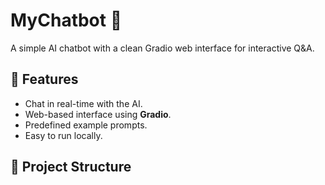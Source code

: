 # MyChatbot 🤖

A simple AI chatbot with a clean Gradio web interface for interactive Q&A.

## 🚀 Features
- Chat in real-time with the AI.
- Web-based interface using **Gradio**.
- Predefined example prompts.
- Easy to run locally.

## 📂 Project Structure
